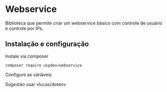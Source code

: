 # Webservice

Biblioteca que permite criar um webservice básico com controle de usuário e controle por IPs.

## Instalação e configuração

Instale via composer
    
    composer require uspdev/webservice

Configure as váriáveis

Sugestão usar vlucas/dotenv


